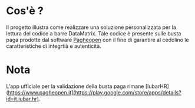 # Cos'è ?

Il progetto illustra come realizzare una soluzione personalizzata per la lettura del codice a barre DataMatrix.
Tale codice è presente sulle busta paga prodotte dal software [Pagheopen](https://www.pagheopen.it)
con il fine di garantire al cedolino le caratteristiche di integrtià e autenticità.

# Nota

L'app ufficiale per la validazione della busta paga rimane [IubarHR](https://www.pagheopen.it](https://play.google.com/store/apps/details?id=it.iubar.hr).

